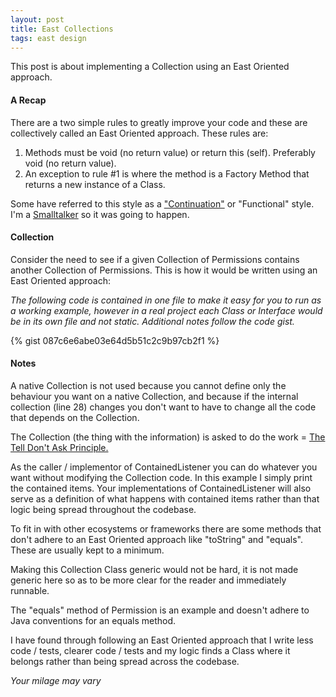 ```yaml
---
layout: post
title: East Collections
tags: east design
---
```

This post is about implementing a Collection using an East Oriented approach.

#### A Recap
There are a two simple rules to greatly improve your code and these are collectively called an East Oriented approach.
These rules are:

1. Methods must be void (no return value) or return this (self). Preferably void (no return value).
2. An exception to rule #1 is where the method is a Factory Method that returns a new instance of a Class.

Some have referred to this style as a ["Continuation"](https://en.wikipedia.org/wiki/Continuation-passing_style) or "Functional" style. I'm a [Smalltalker](http://redline.st) so it was going to happen.

#### Collection
Consider the need to see if a given Collection of Permissions contains another Collection of Permissions. This is how it would be written using an East Oriented approach:

_The following code is contained in one file to make it easy for you to run as a working example, however in a real project each Class or Interface would be in its
own file and not static. Additional notes follow the code gist._

{% gist 087c6e6abe03e64d5b51c2c9b97cb2f1 %}

#### Notes
A native Collection is not used because you cannot define only the behaviour you want on a native Collection, and because if the internal collection (line 28) changes you
don't want to have to change all the code that depends on the Collection.

The Collection (the thing with the information) is asked to do the work = [The Tell Don't Ask Principle.](https://martinfowler.com/bliki/TellDontAsk.html)

As the caller / implementor of ContainedListener you can do whatever you want without modifying the Collection code. In this example I simply print the contained items. Your implementations
of ContainedListener will also serve as a definition of what happens with contained items rather than that logic being spread throughout the codebase.

To fit in with other ecosystems or frameworks there are some methods that don't adhere to an East Oriented approach like "toString" and "equals". These are usually kept to a minimum.

Making this Collection Class generic would not be hard, it is not made generic here so as to be more clear for the reader and immediately runnable.

The "equals" method of Permission is an example and doesn't adhere to Java conventions for an equals method.

I have found through following an East Oriented approach that I write less code / tests, clearer code / tests and my logic finds a Class where it belongs rather than being spread across the codebase.

_Your milage may vary_

